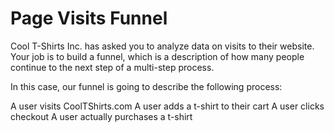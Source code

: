# Page Visits Funnel

Cool T-Shirts Inc. has asked you to analyze data on visits to their website. Your job is to build a funnel, which is a description of how many people continue to the next step of a multi-step process.

In this case, our funnel is going to describe the following process:

A user visits CoolTShirts.com
A user adds a t-shirt to their cart
A user clicks checkout
A user actually purchases a t-shirt
